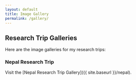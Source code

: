 ```yaml
---
layout: default
title: Image Gallery
permalink: /gallery/
---
```


## Research Trip Galleries

Here are the image galleries for my research trips:

### Nepal Research Trip
Visit the [Nepal Research Trip Gallery]({{ site.baseurl }}/nepal).
